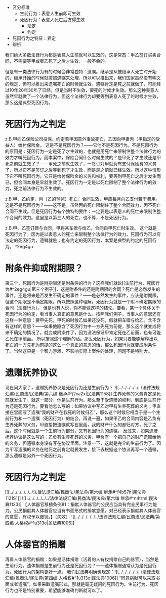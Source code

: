 - 区分标准
	- 生前行为：表意人生前即可生效
	- 死因行为：表意人死亡后方得生效
		- 法定
		- 约定
- 死因行为之特征：界定
- 辨析

我们绝大多数法律行为都是表意人生前就可以生效的，这是常态：甲乙签订买卖合同，不需要等甲或者乙死了之后才生效，一般不会的。

但是有一类法律行为有的时候会非常独特：遗嘱。继承是从被继承人死亡时开始的，继承开始的时候就按照遗嘱来处理，所以可以推出来，我们国家虽然没有明文的规定，但可以推出来遗嘱死亡的时候就生效。遗嘱肯定是死之前就做了，可能经过10年20年30年了已经，但是当时不生效，要死的时候才生效。那么这种表意人虽然早就做了一个法律行为，但这个法律行为却要等到表意人死了的时候才生效，那么这是典型死因行为。

# 死因行为之判定
z.B.甲向乙保险公司投保，约定若甲因意外事故死亡，乙因向甲妻丙（甲指定的受益人）给付保险金。
这是不是死因行为？——它他不是死因行为。不是死因行为的原因是：死因行为一定是死了才生效的，也就是用死亡来限制住整个法律行为的效力才叫死因行为。而本案中，保险合同什么时候生效的？是甲死了才生效还是甲死之前就生效了？——甲死之前就生效了，一签订对甲就负有支付保险费的义务了，所以它不是签订之后等到死了才生效，而是是之前就已经生效。所以这种情形下它不叫死因行为。它只是给付保险金的义务和权利，要等到甲死亡之后才发生而已，但合同本身是早就生效了。死因行为一定是以死亡限制了整个法律行为的效力，死之前法律行为不生效的。

z.B.甲、乙约定，丙（乙的爸爸）死亡，合同生效，甲应每月向乙支付若干费用。
这是不是死因行为？——这不是。虽然丙的死亡限制住了整个合同效力，丙不死亡合同不生效。但是死因行为有个独特的要件：一定要是以表意人的死亡来限制住整个合同的效力。这里是以第三人的死亡，也不算，不是死因行为。

z.B.甲、乙签订赠与合同，甲将某车赠与给乙，合同自甲死亡时生效。
这个就是死因行为了，因为是以表意人的死亡来限制整个法律行为的效力。死因行为可以有法定的死因行为，遗嘱就是；也有约定的死因行为，本案是典型的约定的死因行为。 ^2eg4gu

# 附条件抑或附期限？
第三个，死因行为是附期限还是附条件的行为？这样我们就说[[生前行为、死因行为#^2eg4gu|第三个例子]]，这是附条件的还是附期限的合同？死亡是必然发生的事件，还是将来是否发生不确定的事件？——是必然发生的事件，应该是附期限，但这个期限是不确定期限。所以按照这种理解，死因行为就是一个附不确定期限的合同（法律行为）。
但是也有人说，你不能做这样的结论。要看，某一个具体关于死因行为的约定，看当事人真正的意思是什么。按照我们例子，当事人的意思还有这样一种意思：要甲先死，甲死的时候乙如果还没死，假就把车赠与给乙。含不含有这样的意思？——如果他隐含了死因行为中一方先死为前提，那么这个就变成将来不确定的情况了。就变成附条件了，因为没法保证甲肯定死在乙前面，也有可能乙死在甲前面。
所以按照这个理解的话。那么死因行为，如果只要能够解释出以死亡的一方先死为前提的这么一个真正的意思的话，那么死因行为就变成附条件了。当然这只是一个智力游戏，不影响实际上案件的处理，问题不是特别大。
# 遗赠抚养协议
现在问大家了，遗赠抚养协议是死因行为还是生前行为？
![[../../../../../../法律法规汇编/民商法/民法典/第六编 继承#^j2va2x|民法典1158]]
生养死葬的义务肯定是死前就发生了，就这一部分。他是生前行为。那么至于受遗赠的权利，到底是生前行为还是死因行为。要看他怎么写的：如果协议中写乙对甲有生养死葬的义务；甲直接在里面写了遗嘱“我的财产在我死的时候归乙”，那么这个时候它相当于是一个生前行为和一个遗嘱（死因行为）的结合。再说一遍，如果甲乙的合同内容是乙负有生养死葬的义务，甲直接把遗嘱就写在里面，我的财产什么的都归对方，死了之后。这个时候就是一个生前行为部分，又有死因行为的遗嘱。
反过来，如果遗赠抚养协议是这么写的：乙负有生养死葬的义务，甲负有一个把自己的财产遗赠给他的义务，但遗嘱本身没有写在协议里面。注意一下，这就是完全的生前行为了。因为甲写遗嘱的义务在他死之前肯定就要发生，接下去根据这个协议再写一个遗嘱，那么遗嘱是另外一个死因行为。



# 死因行为之判定
![[../../../../../../法律法规汇编/民商法/民法典/第六编 继承#^f4b57h|民法典1121S1]]
![[../../../../../../法律法规汇编/民商法/民法典/第六编 继承#^n4trml|民法典1123]]
【人体器官移植条例81：捐献人体器官的公民应当具有完全民事行为能力。公民捐献其人体器官应当有书面形式的捐献意愿，对已经表示捐献其人体器官的意愿，有权予以撤销。】（失效）
![[../../../../../../法律法规汇编/民商法/民法典/第四编 人格权#^1u313o|民法典1006]]
# 人体器官的捐赠
再看人体器官的捐赠：如果是活体捐赠（活着的人有权捐赠自己的器官），当然是生前行为。遗体捐赠是生前行为还是死因行为？——遗体捐赠通常认为是死因行为。死因行为的架构更好一点。
我们民法典明确也规定：![[../../../../../../法律法规汇编/民商法/民法典/第四编 人格权#^1u313o|民法典1006]]
“同意捐献可以采取书面或者遗嘱”，如果采取遗嘱形式，那就是毫无疑问的死因行为。生前行为、死因行为也不是特别重要，希望能够准确判断就可以了。


